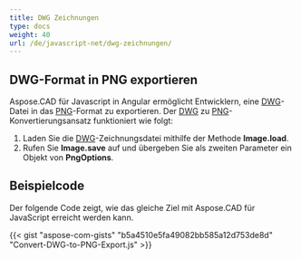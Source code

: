 ```yaml
---
title: DWG Zeichnungen
type: docs
weight: 40
url: /de/javascript-net/dwg-zeichnungen/
---
```


## **DWG-Format in PNG exportieren**

Aspose.CAD für Javascript in Angular ermöglicht Entwicklern, eine [DWG](https://docs.fileformat.com/cad/dwg/)-Datei in das [PNG](https://docs.fileformat.com/image/png/)-Format zu exportieren. Der [DWG](https://docs.fileformat.com/cad/dwg/) zu [PNG](https://docs.fileformat.com/image/png/)-Konvertierungsansatz funktioniert wie folgt:

1. Laden Sie die [DWG](https://docs.fileformat.com/cad/dwg/)-Zeichnungsdatei mithilfe der Methode **Image.load**.
1. Rufen Sie **Image.save** auf und übergeben Sie als zweiten Parameter ein Objekt von **PngOptions**.

## Beispielcode

Der folgende Code zeigt, wie das gleiche Ziel mit Aspose.CAD für JavaScript erreicht werden kann.

{{< gist "aspose-com-gists" "b5a4510e5fa49082bb585a12d753de8d" "Convert-DWG-to-PNG-Export.js" >}}
